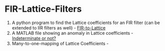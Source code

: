# FIR-Lattice-Filters

1. A python program to find the Lattice coefficients for an FIR filter (can be extended to IIR filters as well) - [FIR-to-Lattice](https://github.com/aquantumreality/FIR-Lattice-Filters/blob/main/FIR_to_lattice.py)
2. A MATLAB file showing an anomaly in Lattice coefficients - [Indeterminate or not?](https://github.com/aquantumreality/FIR-Lattice-Filters/blob/main/lattice.mat)
3. Many-to-one-mapping of Lattice Coefficients - 
